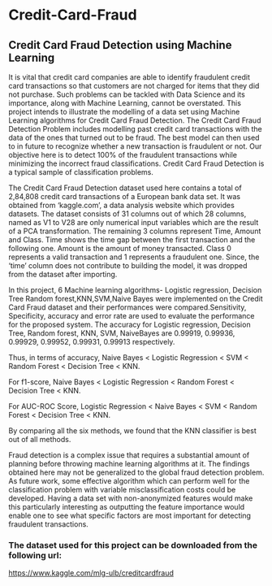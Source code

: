 # Credit-Card-Fraud
## Credit Card Fraud Detection using Machine Learning

  It is vital that credit card companies are able to identify fraudulent credit card transactions so that customers are not charged for items that they did not purchase. Such problems can be tackled with Data Science and its importance, along with Machine Learning, cannot be overstated. This project intends to illustrate the modelling of a data set using Machine Learning algorithms for Credit Card Fraud Detection. The Credit Card Fraud Detection Problem includes modelling past credit card transactions with the data of the ones that turned out to be fraud. The best model can then used to in future to recognize whether a new transaction is fraudulent or not. Our objective here is to detect 100% of the fraudulent transactions while minimizing the incorrect fraud classifications. Credit Card Fraud Detection is a typical sample of classification problems.

  The Credit Card Fraud Detection dataset used here contains a total of 2,84,808 credit card transactions of a European bank data set. It was obtained from ‘kaggle.com’, a data  analysis website which provides datasets. The dataset consists of 31 columns out of which 28 columns, named as V1 to V28 are only numerical input variables which are the result of  a PCA transformation. The remaining 3 columns represent Time, Amount and Class. Time shows the time gap between the first transaction and the following one. Amount is the amount of money transacted. Class 0 represents a valid transaction and 1 represents a fraudulent one. Since, the ‘time’ column does not contribute to building the model, it was dropped from the dataset after importing.

  In this project, 6 Machine learning algorithms- Logistic regression, Decision Tree Random forest,KNN,SVM,Naive Bayes were implemented on the Credit Card Fraud dataset and their performances were compared.Sensitivity, Specificity, accuracy and error rate are used to evaluate the performance for the proposed system. The accuracy for Logistic regression, Decision Tree, Random forest, KNN, SVM, NaiveBayes are 0.99919, 0.99936, 0.99929, 0.99952, 0.99931, 0.99913 respectively.
  
  Thus, in terms of accuracy, Naive Bayes < Logistic Regression < SVM < Random Forest < Decision Tree < KNN. 
  
  For f1-score, Naive Bayes < Logistic Regression < Random Forest < Decision Tree < KNN.
  
  For AUC-ROC Score, Logistic Regression < Naive Bayes < SVM < Random Forest < Decision Tree < KNN. 
  
  By comparing all the six methods, we found that the KNN classifier is best out of all methods. 
  
  Fraud detection is a complex issue that requires a substantial amount of planning before throwing machine learning algorithms at it. The findings obtained here may not be generalized to the global fraud detection problem. As future work, some effective  algorithm which can perform well for the classification problem with variable misclassification costs could be developed. Having a data set with non-anonymized features would make this particularly interesting as outputting the feature importance would enable one to see what specific factors are most important for detecting fraudulent transactions.
  
  ### The dataset used for this project can be downloaded from the following url:
  https://www.kaggle.com/mlg-ulb/creditcardfraud
